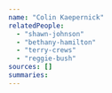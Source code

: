 ```yaml
---
name: "Colin Kaepernick"
relatedPeople:
  - "shawn-johnson"
  - "bethany-hamilton"
  - "terry-crews"
  - "reggie-bush"
sources: []
summaries:
---
```


